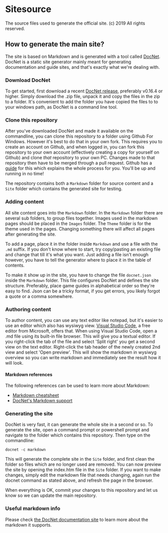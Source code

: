 # Sitesource

The source files used to generate the official site. (c) 2019 All rights reserved. 

## How to generate the main site?

The site is based on Markdown and is generated with a tool called [DocNet](https://github.com/FransBouma/DocNet). DocNet is a static site
generator mainly meant for generating documentation and guide sites, and that's exactly what we're dealing with.

### Download DocNet
To get started, first download a recent [DocNet release](https://github.com/FransBouma/DocNet/releases), preferably v0.16.4 or higher. Simply
download the .zip file, unpack it and copy the files in the zip to a folder. It's convenient to add the folder you have copied the files to to 
your windows path, as DocNet is a command line tool.

### Clone this repository
After you've downloaded DocNet and made it available on the commandline, you can clone this repository to a folder using Github For Windows. However it's best to do that in your own fork. This requires you to create an account on Github, and when logged in, you can 
fork this repository to your own account (effectively creating a copy for yourself on Github) and clone *that* repository to your own
PC. Changes made to that repository then have to be merged through a pull request. Github has a [guide](https://guides.github.com/activities/forking/) for this which explains the whole process for you. You'll be up and running in no time!

The repository contains both a `Markdown` folder for source content and a `Site` folder which contains the generated site for testing. 

### Adding content
All site content goes into the `Markdown` folder. In the `Markdown` folder there are several sub folders, to group files together. Images
used in the markdown pages should be placed in the `Images` folder. The `Theme` folder is for the theme used in the pages. Changing something
there will affect all pages after generating the site. 

To add a page, place it in the folder inside `Markdown` and use a file with the `.md` suffix. If you don't know where to start, try copy/pasting
an existing file and change that till it's what you want. Just adding a file isn't enough however, you have to tell the generator where to 
place it in the table of contents. 

To make it show up in the site, you have to change the file `docnet.json` inside the `Markdown` folder. This file configures DocNet and defines the
site structure. Preferably, place game guides in alphabetical order so they're easy to find. Json can be a tricky format, if you get errors, you likely
forgot a quote or a comma somewhere. 

### Authoring content
To author content, you can use any text editor like notepad, but it's easier to use an editor which also has wysiwyg view. 
[Visual Studio Code](https://code.visualstudio.com), a free editor from Microsoft, offers that. When using Visual Studio Code, open a .md file using its
built-in file browser. This will give you a textual editor. If you right-click the tab of the file and select 'Split right' you get a second 
view on the text editor. Right-click the tab header of the newly created 2nd view and select 'Open preview'. This will show the markdown in wysiwyg overview
so you can write markdown and immediately see the result how it will look.

#### Markdown references
The following references can be used to learn more about Markdown:

* [Markdown cheatsheet](https://github.com/adam-p/markdown-here/wiki/Markdown-Cheatsheet)
* [DocNet's Markdown support](http://fransbouma.github.io/DocNet/WritingcontentusingMarkdown.htm)

### Generating the site
DocNet is very fast, it can generate the whole site in a second or so. To generate the site, open a command prompt or powershell prompt and navigate to the
folder which contains this repository. Then type on the commandline:

```
docnet -c markdown
```

This will generate the complete site in the `Site` folder, and first clean the folder so files which are no longer used are removed. You can now preview
the site by opening the index.htm file in the `Site` folder. If you want to make changes, simply edit the markdown file that needs changing, again run the 
docnet command as stated above, and refresh the page in the browser. 

When everything is OK, commit your changes to this repository and let us know so we can update the main repository. 

### Useful markdown info
Please check [the DocNet documentation site](http://fransbouma.github.io/DocNet/WritingcontentusingMarkdown.htm) to learn more about the markdown it supports.
